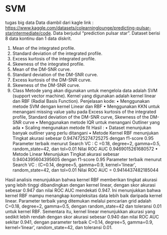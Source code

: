 # SVM
tugas big data
Data diambil dari kagle link : https://www.kaggle.com/datasets/colearninglounge/predicting-pulsar-starintermediate/code. Data berjudul “prediction pulsar star”. Dataset berisi 8 data kontinu dan 1 data diskrit.
1.	Mean of the integrated profile.
2.	Standard deviation of the integrated profile.
3.	Excess kurtosis of the integrated profile.
4.	Skewness of the integrated profile.
5.	Mean of the DM-SNR curve.
6.	Standard deviation of the DM-SNR curve.
7.	Excess kurtosis of the DM-SNR curve.
8.	Skewness of the DM-SNR curve.
9.	Class
Metode yang akan digunakan untuk mengelola data adalah SVM (support vector machine). Kernel yang digunakan adalah kernel linear dan RBF (Radial Basis Function).
Penjelasan kode:
•	Menggunakan metode SVM dengan kernel Linear dan RBF
•	Menggunakan KKN untuk menangani missing value yaitu pada Excess kurtosis of the integrated profile, Standard deviation of the DM-SNR curve, Skewness of the DM-SNR curve
•	Menggunakan metode IQR untuk menangani Outliner yang ada
•	Scaling mengunakan metode fit
Hasil :
•	Dataset menunjukan banyak outliner yang perlu ditangani
•	Metode Kernel RBF menunjukan Tingkat akurasi sebesar 0.9474725274725275 dengan f1-score 0.95
Parameter terbaik menurut Search VC : C =0.18, degree=2, gamma=0.5, random_state=42, dan tol=0.01
Nilai ROC AUC  0.9469015261680572
•	Metode Linear Menunjukan Tingkat akurasi sebesar 0.9404395604395605 dengan f1-score 0.95
Parameter terbaik menurut Search VC : (C=0.14, degree=5, gamma=0.9, kernel='linear', random_state=42, dan tol=0.01
Nilai ROC AUC = 0.9414437482185044

Hasil analisis menunjukkan bahwa kernel RBF memberikan tingkat akurasi yang lebih tinggi dibandingkan dengan kernel linear, dengan skor akurasi sebesar 0.947 dan nilai ROC AUC mendekati 0.947. Ini menunjukkan bahwa kernel RBF mampu menangkap kompleksitas data lebih baik daripada kernel linear. Parameter terbaik yang ditemukan melalui pencarian grid adalah C=0.18, degree=2, gamma=0.5, dengan random_state=42 dan toleransi 0.01 untuk kernel RBF. Sementara itu, kernel linear menunjukkan akurasi yang sedikit lebih rendah dengan skor akurasi sebesar 0.940 dan nilai ROC AUC sekitar 0.941, dengan parameter terbaik C=0.14, degree=5, gamma=0.9, kernel=‘linear’, random_state=42, dan toleransi 0.01.
